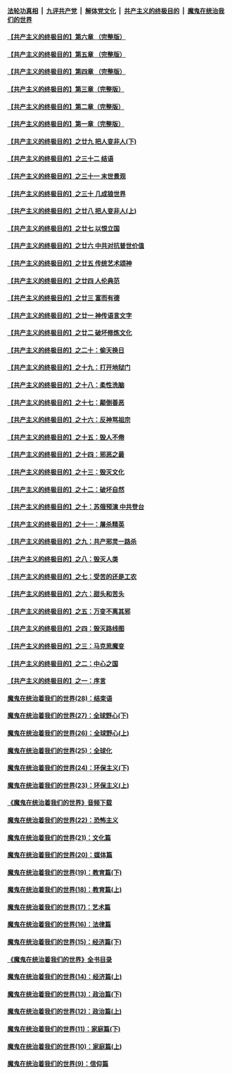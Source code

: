 ####  [法轮功真相](../../../../basic/blob/master/README.md?t=06262002) &nbsp;|&nbsp; [九评共产党](../../../../9ping.md/blob/master/README.md?t=06262002) &nbsp;|&nbsp; [解体党文化](../../../../jtdwh.md/blob/master/README.md?t=06262002)  &nbsp;|&nbsp; [共产主义的终极目的](../../../../gczydzjmd.md/blob/master/README.md?t=06262002) &nbsp;|&nbsp; [魔鬼在统治我们的世界](../../../../mgztzwmdsj.md/blob/master/README.md?t=06262002) 

#### [【共产主义的终极目的】第六章 （完整版）](../pages/nsc422/n11428913.md?t=06262002) 

#### [【共产主义的终极目的】第五章 （完整版）](../pages/nsc422/n11428912.md?t=06262002) 

#### [【共产主义的终极目的】第四章 （完整版）](../pages/nsc422/n11428907.md?t=06262002) 

#### [【共产主义的终极目的】第三章（完整版）](../pages/nsc422/n11428848.md?t=06262002) 

#### [【共产主义的终极目的】第二章（完整版）](../pages/nsc422/n11428831.md?t=06262002) 

#### [【共产主义的终极目的】第一章（完整版）](../pages/nsc422/n11417651.md?t=06262002) 

#### [【共产主义的终极目的】之廿九 把人变非人(下)](../pages/nsc422/n11344140.md?t=06262002) 

#### [【共产主义的终极目的】之三十二 结语](../pages/nsc422/n11360535.md?t=06262002) 

#### [【共产主义的终极目的】之三十一 末世景观](../pages/nsc422/n11351129.md?t=06262002) 

#### [【共产主义的终极目的】之三十 几成狼世界](../pages/nsc422/n11348280.md?t=06262002) 

#### [【共产主义的终极目的】之廿八 把人变非人(上)](../pages/nsc422/n11340492.md?t=06262002) 

#### [【共产主义的终极目的】之廿七 以恨立国](../pages/nsc422/n11336944.md?t=06262002) 

#### [【共产主义的终极目的】之廿六 中共对抗普世价值](../pages/nsc422/n11324785.md?t=06262002) 

#### [【共产主义的终极目的】之廿五 传统艺术颂神](../pages/nsc422/n11296396.md?t=06262002) 

#### [【共产主义的终极目的】之廿四 人伦典范](../pages/nsc422/n11296397.md?t=06262002) 

#### [【共产主义的终极目的】之廿三 富而有德](../pages/nsc422/n11283598.md?t=06262002) 

#### [【共产主义的终极目的】之廿一 神传语言文字](../pages/nsc422/n11263265.md?t=06262002) 

#### [【共产主义的终极目的】之廿二 破坏修炼文化](../pages/nsc422/n11245728.md?t=06262002) 

#### [【共产主义的终极目的】之二十：偷天换日](../pages/nsc422/n11238846.md?t=06262002) 

#### [【共产主义的终极目的】之十九：打开地狱门](../pages/nsc422/n11206376.md?t=06262002) 

#### [【共产主义的终极目的】之十八：柔性洗脑](../pages/nsc422/n11199994.md?t=06262002) 

#### [【共产主义的终极目的】之十七：颠倒善恶](../pages/nsc422/n11179782.md?t=06262002) 

#### [【共产主义的终极目的】之十六：反神骂祖宗](../pages/nsc422/n11166798.md?t=06262002) 

#### [【共产主义的终极目的】之十五：毁人不倦](../pages/nsc422/n11166792.md?t=06262002) 

#### [【共产主义的终极目的】之十四：邪恶之最](../pages/nsc422/n11150249.md?t=06262002) 

#### [【共产主义的终极目的】之十三：毁灭文化](../pages/nsc422/n11135227.md?t=06262002) 

#### [【共产主义的终极目的】之十二：破坏自然](../pages/nsc422/n11135214.md?t=06262002) 

#### [【共产主义的终极目的】之十：苏俄预演 中共登台](../pages/nsc422/n11118424.md?t=06262002) 

#### [【共产主义的终极目的】之十一：屠杀精英](../pages/nsc422/n11118442.md?t=06262002) 

#### [【共产主义的终极目的】之九：共产邪灵一路杀](../pages/nsc422/n11114139.md?t=06262002) 

#### [【共产主义的终极目的】之八：毁灭人类](../pages/nsc422/n11108503.md?t=06262002) 

#### [【共产主义的终极目的】之七：受苦的还是工农](../pages/nsc422/n11101809.md?t=06262002) 

#### [【共产主义的终极目的】之六：甜头和苦头](../pages/nsc422/n11096971.md?t=06262002) 

#### [【共产主义的终极目的】之五：万变不离其邪](../pages/nsc422/n11091285.md?t=06262002) 

#### [【共产主义的终极目的】之四：毁灭路线图](../pages/nsc422/n11086284.md?t=06262002) 

#### [【共产主义的终极目的】之三：马克思魔变](../pages/nsc422/n11061941.md?t=06262002) 

#### [【共产主义的终极目的】之二：中心之国](../pages/nsc422/n11047728.md?t=06262002) 

#### [【共产主义的终极目的】之一：序言](../pages/nsc422/n11086077.md?t=06262002) 

#### [魔鬼在统治着我们的世界(28)：结束语](../pages/nsc422/n10936246.md?t=06262002) 

#### [魔鬼在统治着我们的世界(27)：全球野心(下)](../pages/nsc422/n10928319.md?t=06262002) 

#### [魔鬼在统治着我们的世界(26)：全球野心(上)](../pages/nsc422/n10900318.md?t=06262002) 

#### [魔鬼在统治着我们的世界(25)：全球化](../pages/nsc422/n10788205.md?t=06262002) 

#### [魔鬼在统治着我们的世界(24)：环保主义(下)](../pages/nsc422/n10695307.md?t=06262002) 

#### [魔鬼在统治着我们的世界(23)：环保主义(上)](../pages/nsc422/n10688613.md?t=06262002) 

#### [《魔鬼在统治着我们的世界》音频下载](../pages/nsc422/n10635553.md?t=06262002) 

#### [魔鬼在统治着我们的世界(22)：恐怖主义](../pages/nsc422/n10614727.md?t=06262002) 

#### [魔鬼在统治着我们的世界(21)：文化篇](../pages/nsc422/n10597706.md?t=06262002) 

#### [魔鬼在统治着我们的世界(20)：媒体篇](../pages/nsc422/n10586579.md?t=06262002) 

#### [魔鬼在统治着我们的世界(19)：教育篇(下)](../pages/nsc422/n10564808.md?t=06262002) 

#### [魔鬼在统治着我们的世界(18)：教育篇(上)](../pages/nsc422/n10526970.md?t=06262002) 

#### [魔鬼在统治着我们的世界(17)：艺术篇](../pages/nsc422/n10499093.md?t=06262002) 

#### [魔鬼在统治着我们的世界(16)：法律篇](../pages/nsc422/n10485969.md?t=06262002) 

#### [魔鬼在统治着我们的世界(15)：经济篇(下)](../pages/nsc422/n10469975.md?t=06262002) 

#### [《魔鬼在统治着我们的世界》全书目录](../pages/nsc422/n10464261.md?t=06262002) 

#### [魔鬼在统治着我们的世界(14)：经济篇(上)](../pages/nsc422/n10457370.md?t=06262002) 

#### [魔鬼在统治着我们的世界(13)：政治篇(下)](../pages/nsc422/n10448270.md?t=06262002) 

#### [魔鬼在统治着我们的世界(12)：政治篇(上)](../pages/nsc422/n10444576.md?t=06262002) 

#### [魔鬼在统治着我们的世界(11)：家庭篇(下)](../pages/nsc422/n10440961.md?t=06262002) 

#### [魔鬼在统治着我们的世界(10)：家庭篇(上)](../pages/nsc422/n10435448.md?t=06262002) 

#### [魔鬼在统治着我们的世界(9)：信仰篇](../pages/nsc422/n10432159.md?t=06262002) 

